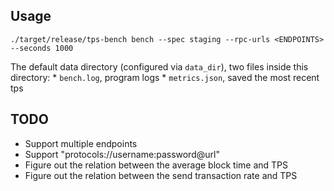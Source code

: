 
## Usage

```
./target/release/tps-bench bench --spec staging --rpc-urls <ENDPOINTS> --seconds 1000
```

The default data directory (configured via `data_dir`), two files inside this directory:
    * `bench.log`, program logs
    * `metrics.json`, saved the most recent tps

## TODO

  * Support multiple endpoints
  * Support "protocols://username:password@url"
  * Figure out the relation between the average block time and TPS
  * Figure out the relation between the send transaction rate and TPS

